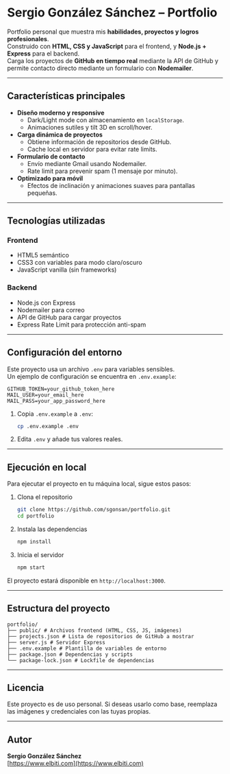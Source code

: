 # Sergio González Sánchez – Portfolio

Portfolio personal que muestra mis **habilidades, proyectos y logros profesionales**.  
Construido con **HTML, CSS y JavaScript** para el frontend, y **Node.js + Express** para el backend.  
Carga los proyectos de **GitHub en tiempo real** mediante la API de GitHub y permite contacto directo mediante un formulario con **Nodemailer**.

---

## Características principales

- **Diseño moderno y responsive**
  - Dark/Light mode con almacenamiento en `localStorage`.
  - Animaciones sutiles y tilt 3D en scroll/hover.
- **Carga dinámica de proyectos**
  - Obtiene información de repositorios desde GitHub.
  - Cache local en servidor para evitar rate limits.
- **Formulario de contacto**
  - Envío mediante Gmail usando Nodemailer.
  - Rate limit para prevenir spam (1 mensaje por minuto).
- **Optimizado para móvil**
  - Efectos de inclinación y animaciones suaves para pantallas pequeñas.

---

## Tecnologías utilizadas

### Frontend

- HTML5 semántico
- CSS3 con variables para modo claro/oscuro
- JavaScript vanilla (sin frameworks)

### Backend

- Node.js con Express
- Nodemailer para correo
- API de GitHub para cargar proyectos
- Express Rate Limit para protección anti-spam

---

## Configuración del entorno

Este proyecto usa un archivo `.env` para variables sensibles.  
Un ejemplo de configuración se encuentra en `.env.example`:

```plaintext
GITHUB_TOKEN=your_github_token_here
MAIL_USER=your_email_here
MAIL_PASS=your_app_password_here
```

1. Copia `.env.example` a `.env`:

   ```bash
   cp .env.example .env
   ```

2. Edita `.env` y añade tus valores reales.

---

## Ejecución en local

Para ejecutar el proyecto en tu máquina local, sigue estos pasos:

1. Clona el repositorio

   ```bash
   git clone https://github.com/sgonsan/portfolio.git
   cd portfolio
   ```

2. Instala las dependencias

   ```bash
   npm install
   ```

3. Inicia el servidor

   ```bash
   npm start
   ```

El proyecto estará disponible en `http://localhost:3000`.

---

## Estructura del proyecto

```plaintext
portfolio/
├── public/ # Archivos frontend (HTML, CSS, JS, imágenes)
├── projects.json # Lista de repositorios de GitHub a mostrar
├── server.js # Servidor Express
├── .env.example # Plantilla de variables de entorno
├── package.json # Dependencias y scripts
└── package-lock.json # Lockfile de dependencias
```

---

## Licencia

Este proyecto es de uso personal. Si deseas usarlo como base, reemplaza las imágenes y credenciales con las tuyas propias.

---

## Autor

**Sergio González Sánchez**  
[https://www.elbiti.com](https://www.elbiti.com)
